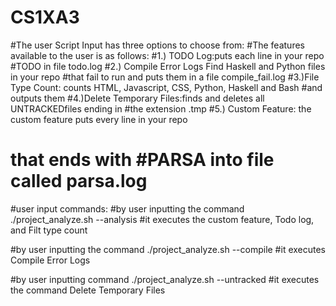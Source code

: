 # CS1XA3
#The user Script Input has three options to choose from:
#The features available to the user is as follows:
#1.) TODO Log:puts each line in your repo #TODO in file todo.log
#2.) Compile Error Logs Find Haskell and Python files in your repo
#that fail to run and puts them in a file compile_fail.log
#3.)File Type Count: counts HTML, Javascript, CSS, Python, Haskell and Bash
#and outputs them
#4.)Delete Temporary Files:finds and deletes all UNTRACKEDfiles ending in
#the extension .tmp
#5.) Custom Feature: the custom feature puts every line in your repo
# that ends with #PARSA into file called parsa.log




#user input commands:
#by user inputting the command ./project_analyze.sh --analysis
#it executes the custom feature, Todo log, and Filt type count

#by user inputting the command ./project_analyze.sh --compile
#it executes Compile Error Logs

#by user inputting command ./project_analyze.sh --untracked
#it executes the command Delete Temporary Files
